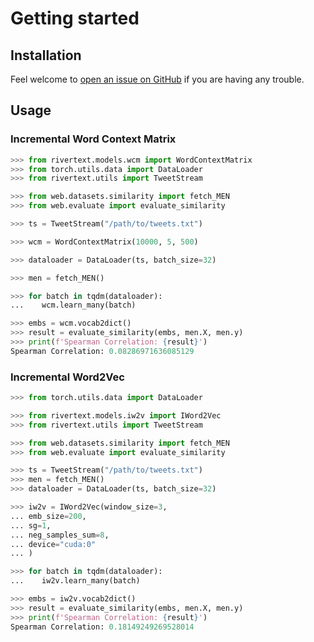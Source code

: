 # Getting started

## Installation

Feel welcome to [open an issue on GitHub](https://github.com/dccuchile/rivertext/issues/new) if you are having any trouble.

## Usage

### Incremental Word Context Matrix

```python
>>> from rivertext.models.wcm import WordContextMatrix
>>> from torch.utils.data import DataLoader
>>> from rivertext.utils import TweetStream

>>> from web.datasets.similarity import fetch_MEN
>>> from web.evaluate import evaluate_similarity

>>> ts = TweetStream("/path/to/tweets.txt")

>>> wcm = WordContextMatrix(10000, 5, 500)

>>> dataloader = DataLoader(ts, batch_size=32)

>>> men = fetch_MEN()

>>> for batch in tqdm(dataloader):
...    wcm.learn_many(batch)

>>> embs = wcm.vocab2dict()
>>> result = evaluate_similarity(embs, men.X, men.y)
>>> print(f'Spearman Correlation: {result}')
Spearman Correlation: 0.08286971636085129
```

### Incremental Word2Vec
```python
>>> from torch.utils.data import DataLoader

>>> from rivertext.models.iw2v import IWord2Vec
>>> from rivertext.utils import TweetStream

>>> from web.datasets.similarity import fetch_MEN
>>> from web.evaluate import evaluate_similarity

>>> ts = TweetStream("/path/to/tweets.txt")
>>> men = fetch_MEN()
>>> dataloader = DataLoader(ts, batch_size=32)

>>> iw2v = IWord2Vec(window_size=3,
... emb_size=200,
... sg=1,
... neg_samples_sum=8,
... device="cuda:0"
... )

>>> for batch in tqdm(dataloader):
...    iw2v.learn_many(batch)

>>> embs = iw2v.vocab2dict()
>>> result = evaluate_similarity(embs, men.X, men.y)
>>> print(f'Spearman Correlation: {result}')
Spearman Correlation: 0.18149249269528014
```
